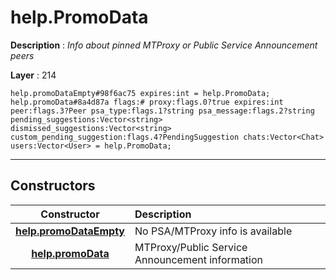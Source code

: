 # help.PromoData

**Description** : *Info about pinned MTProxy or Public Service Announcement peers*

**Layer** : 214

```tl
help.promoDataEmpty#98f6ac75 expires:int = help.PromoData;
help.promoData#8a4d87a flags:# proxy:flags.0?true expires:int peer:flags.3?Peer psa_type:flags.1?string psa_message:flags.2?string pending_suggestions:Vector<string> dismissed_suggestions:Vector<string> custom_pending_suggestion:flags.4?PendingSuggestion chats:Vector<Chat> users:Vector<User> = help.PromoData;
```

---

## Constructors

| Constructor | Description |
| :---: | :--- |
| [**help.promoDataEmpty**](constructor/help.promoDataEmpty) | No PSA/MTProxy info is available |
| [**help.promoData**](constructor/help.promoData) | MTProxy/Public Service Announcement information |